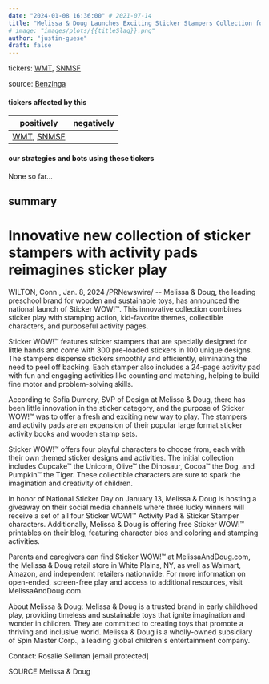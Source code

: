 ```yaml
---
date: "2024-01-08 16:36:00" # 2021-07-14
title: "Melissa & Doug Launches Exciting Sticker Stampers Collection for Interactive and Educational Play"
# image: "images/plots/{{titleSlag}}.png"
author: "justin-guese"
draft: false
---
```

tickers: <a href='https://finance.yahoo.com/quote/WMT' target='_blank'>WMT</a>, <a href='https://finance.yahoo.com/quote/SNMSF' target='_blank'>SNMSF</a> 

source: <a href='https://www.prnewswire.com/news-releases/melissa--doug-a-brand-trusted-in-early-childhood-play-revolutionizes-stickers-with-the-national-launch-of-sticker-wow-302028720.html' target='_blank'>Benzinga</a>

#### tickers affected by this

| positively | negatively |
|------------|------------
| <a href='https://finance.yahoo.com/quote/WMT' target='_blank'>WMT</a>, <a href='https://finance.yahoo.com/quote/SNMSF' target='_blank'>SNMSF</a> |  |

#### our strategies and bots using these tickers

None so far...

## summary

# Innovative new collection of sticker stampers with activity pads reimagines sticker play

WILTON, Conn., Jan. 8, 2024 /PRNewswire/ -- Melissa & Doug, the leading preschool brand for wooden and sustainable toys, has announced the national launch of Sticker WOW!™. This innovative collection combines sticker play with stamping action, kid-favorite themes, collectible characters, and purposeful activity pages.

Sticker WOW!™ features sticker stampers that are specially designed for little hands and come with 300 pre-loaded stickers in 100 unique designs. The stampers dispense stickers smoothly and efficiently, eliminating the need to peel off backing. Each stamper also includes a 24-page activity pad with fun and engaging activities like counting and matching, helping to build fine motor and problem-solving skills.

According to Sofia Dumery, SVP of Design at Melissa & Doug, there has been little innovation in the sticker category, and the purpose of Sticker WOW!™ was to offer a fresh and exciting new way to play. The stampers and activity pads are an expansion of their popular large format sticker activity books and wooden stamp sets.

Sticker WOW!™ offers four playful characters to choose from, each with their own themed sticker designs and activities. The initial collection includes Cupcake™ the Unicorn, Olive™ the Dinosaur, Cocoa™ the Dog, and Pumpkin™ the Tiger. These collectible characters are sure to spark the imagination and creativity of children.

In honor of National Sticker Day on January 13, Melissa & Doug is hosting a giveaway on their social media channels where three lucky winners will receive a set of all four Sticker WOW!™ Activity Pad & Sticker Stamper characters. Additionally, Melissa & Doug is offering free Sticker WOW!™ printables on their blog, featuring character bios and coloring and stamping activities. 

Parents and caregivers can find Sticker WOW!™ at MelissaAndDoug.com, the Melissa & Doug retail store in White Plains, NY, as well as Walmart, Amazon, and independent retailers nationwide. For more information on open-ended, screen-free play and access to additional resources, visit MelissaAndDoug.com.

About Melissa & Doug:
Melissa & Doug is a trusted brand in early childhood play, providing timeless and sustainable toys that ignite imagination and wonder in children. They are committed to creating toys that promote a thriving and inclusive world. Melissa & Doug is a wholly-owned subsidiary of Spin Master Corp., a leading global children's entertainment company.

Contact:
Rosalie Sellman
[email protected]

SOURCE Melissa & Doug